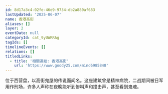 ```yaml
---
id: 8d17a3c4-02fe-46e9-9734-db2a880af683
lastUpdated: '2025-06-07'
name: 香港高街
aliases: []
layer: 2
eventDate: null
categoryId: cat_9yUWRRAg
tagIds: []
timelineEvents: []
relations: []
titledLinks:
  - title: '相關連結: 香港高街'
    url: 'https://www.goody25.com/mind6985848'
---
```

位于西营盘，以高街鬼屋的传说而闻名。这座建筑曾是精神病院，二战期间被日军用作刑场，许多人声称在夜晚能听到惨叫声和撞击声，甚至看到鬼魂。
